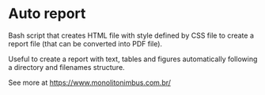 # Auto report
Bash script that creates HTML file with style defined by CSS file to create a report file (that can be converted into PDF file).

Useful to create a report with text, tables and figures automatically following a directory and filenames structure.

See more at https://www.monolitonimbus.com.br/
